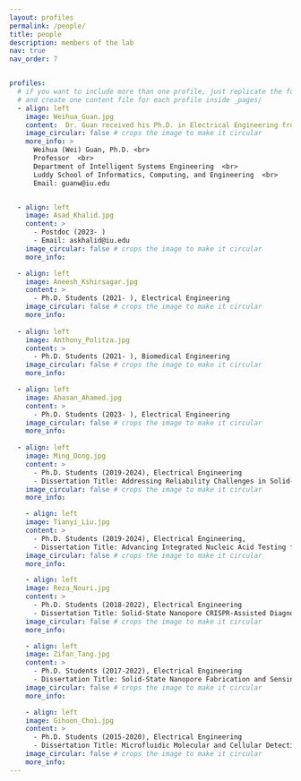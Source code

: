 ```yaml
---
layout: profiles
permalink: /people/
title: people
description: members of the lab
nav: true
nav_order: 7


profiles:
  # if you want to include more than one profile, just replicate the following block
  # and create one content file for each profile inside _pages/
  - align: left
    image: Weihua_Guan.jpg
    content:  Dr. Guan received his Ph.D. in Electrical Engineering from Yale University in 2013, followed by postdoctoral training in Biomedical Engineering at Johns Hopkins University from 2013 to 2014. From January 2015 to December 2024, he served as a faculty member in the Departments of Electrical Engineering (EE) and Biomedical Engineering (BME) at Penn State. In January 2025, he joined the Intelligent Systems Engineering Department at Indiana University Bloomington as a Full Professor. Dr. Guan’s research focuses on the interdisciplinary areas of micro- and nanotechnology, micro/nanofluidics, bioMEMS, lab-on-a-chip devices, and point-of-care diagnostics. His group develops micro- and nanoscale devices and novel sensing principles to advance medical diagnostics and testing. His work aims to drive innovations in biomedical technologies with the potential to transform disease diagnosis and treatment. Beyond his research, Dr. Guan is actively involved in the scientific community. He is a Senior Member of IEEE, a Member of BMES, the Biophysical Society, and AAAS. Since 2019, he has served as an Associate Editor for Nanotechnology and Precision Engineering and has been a member of the Editorial Board of Diagnostics since 2017. Additionally, he serves as a frequent reviewer for over 30 academic journals and federal funding agencies, including NSF and NIH. Dr. Guan’s contributions to the field have been recognized with numerous prestigious awards and honors, including the HHMI International Research Fellowship and the NSF CAREER Award.
    image_circular: false # crops the image to make it circular
    more_info: >
      Weihua (Wei) Guan, Ph.D. <br>
      Professor  <br>
      Department of Intelligent Systems Engineering  <br>
      Luddy School of Informatics, Computing, and Engineering  <br>
      Email: guanw@iu.edu


  - align: left
    image: Asad_Khalid.jpg
    content: >
      - Postdoc (2023- )
      - Email: askhalid@iu.edu
    image_circular: false # crops the image to make it circular
    more_info:

  - align: left
    image: Aneesh_Kshirsagar.jpg
    content: >
      - Ph.D. Students (2021- ), Electrical Engineering
    image_circular: false # crops the image to make it circular
    more_info: 
     
  - align: left
    image: Anthony_Politza.jpg
    content: >
      - Ph.D. Students (2021- ), Biomedical Engineering
    image_circular: false # crops the image to make it circular
    more_info:

  - align: left
    image: Ahasan_Ahamed.jpg
    content: >
      - Ph.D. Students (2023- ), Electrical Engineering
    image_circular: false # crops the image to make it circular
    more_info: 
  
  - align: left
    image: Ming_Dong.jpg
    content: >
      - Ph.D. Students (2019-2024), Electrical Engineering
      - Dissertation Title: Addressing Reliability Challenges in Solid-State Nanopore Sensors for Robust Point-Of-Care Diagnostics.
    image_circular: false # crops the image to make it circular
    more_info:      

    - align: left
    image: Tianyi_Liu.jpg
    content: >
      - Ph.D. Students (2019-2024), Electrical Engineering, 
      - Dissertation Title: Advancing Integrated Nucleic Acid Testing for HIV Self-Testing and Personalized Viral Load Monitoring
    image_circular: false # crops the image to make it circular
    more_info:    

    - align: left
    image: Reza_Nouri.jpg
    content: >
      - Ph.D. Students (2018-2022), Electrical Engineering
      - Dissertation Title: Solid-State Nanopore CRISPR-Assisted Diagnostic Systems Toward Digital Nucleic Acid Testing.
    image_circular: false # crops the image to make it circular
    more_info:      

    - align: left
    image: Zifan_Tang.jpg
    content: >
      - Ph.D. Students (2017-2022), Electrical Engineering
      - Dissertation Title: Solid-State Nanopore Fabrication and Sensing Towards Integrated Nucleic Acid Testing. 
    image_circular: false # crops the image to make it circular
    more_info:  

    - align: left
    image: Gihoon_Choi.jpg
    content: >
      - Ph.D. Students (2015-2020), Electrical Engineering
      - Dissertation Title: Microfluidic Molecular and Cellular Detection of Malaria Towards Elimination. 
    image_circular: false # crops the image to make it circular
    more_info:      
---
```


